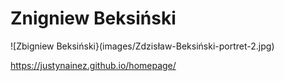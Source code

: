 # Znigniew Beksiński

![Zbigniew Beksiński}(images/Zdzisław-Beksiński-portret-2.jpg)

https://justynainez.github.io/homepage/
